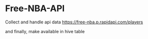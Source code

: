 # Free-NBA-API

Collect and handle api data
https://free-nba.p.rapidapi.com/players

and finally, make available in hive table
